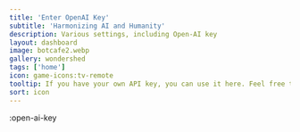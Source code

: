 ```yaml
---
title: 'Enter OpenAI Key'
subtitle: 'Harmonizing AI and Humanity'
description: Various settings, including Open-AI key
layout: dashboard
image: botcafe2.webp
gallery: wondershed
tags: ['home']
icon: game-icons:tv-remote
tooltip: If you have your own API key, you can use it here. Feel free to use our 3.5 key for individual personal entertainment.
sort: icon
---
```


:open-ai-key
